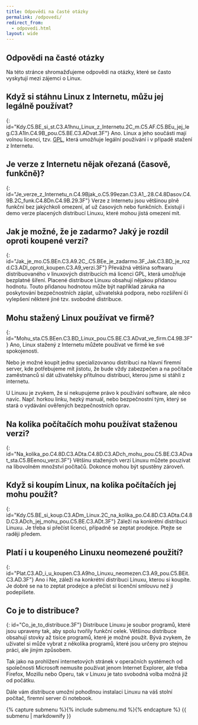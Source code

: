 ```yaml
---
title: Odpovědi na časté otázky
permalink: /odpovedi/
redirect_from:
  - odpovedi.html
layout: wide
---
```

<article markdown="1">

# Odpovědi na časté otázky
Na této stránce shromažďujeme odpovědi na otázky, které se často vyskytují mezi zájemci o Linux.

## Když si stáhnu Linux z Internetu, můžu jej legálně používat?
{: id="Kdy.C5.BE_si_st.C3.A1hnu_Linux_z_Internetu.2C_m.C5.AF.C5.BEu_jej_leg.C3.A1ln.C4.9B_pou.C5.BE.C3.ADvat.3F"}
Ano. Linux a jeho součásti mají volnou licenci, tzv. [GPL](http://www.gnugpl.cz/ "GNU GPL"), která umožňuje legální používání i v případě stažení z Internetu.

## Je verze z Internetu nějak ořezaná (časově, funkčně)?
{: id="Je_verze_z_Internetu_n.C4.9Bjak_o.C5.99ezan.C3.A1_.28.C4.8Dasov.C4.9B.2C_funk.C4.8Dn.C4.9B.29.3F"}
Verze z Internetu jsou většinou plně funkční bez jakýchkoli omezení, ať už časových nebo funkčních. Existují i demo verze placených distribucí Linuxu, které mohou jistá omezení mít.

## Jak je možné, že je zadarmo? Jaký je rozdíl oproti koupené verzi?
{: id="Jak_je_mo.C5.BEn.C3.A9.2C_.C5.BEe_je_zadarmo.3F_Jak.C3.BD_je_rozd.C3.ADl_oproti_koupen.C3.A9_verzi.3F"}
Převážná většina softwaru distribuovaného v linuxových distribucích má licenci GPL, která umožňuje bezplatné šíření. Placené distribuce Linuxu obsahují nějakou přidanou hodnotu. Touto přidanou hodnotou může být například záruka na poskytování bezpečnostních záplat, uživatelská podpora, nebo rozšíření či vylepšení některé jiné tzv. svobodné distribuce.

## Mohu stažený Linux používat ve firmě?
{: id="Mohu_sta.C5.BEen.C3.BD_Linux_pou.C5.BE.C3.ADvat_ve_firm.C4.9B.3F"}
Ano, Linux stažený z Internetu můžete používat ve firmě ke své spokojenosti.

Nebo je možné koupit jednu specializovanou distribuci na hlavní firemní server, kde potřebujeme mít jistotu, že bude vždy zabezpečen a na počítače zaměstnanců si dát uživatelsky přítulnou distribuci, kterou jsme si stáhli z internetu.

U Linuxu je zvykem, že si nekupujeme právo k používání software, ale něco navíc. Např. horkou linku, hezký manuál, nebo bezpečnostní tým, který se stará o vydávání ověřených bezpečnostních oprav.


## Na kolika počítačích mohu používat staženou verzi?
{: id="Na_kolika_po.C4.8D.C3.ADta.C4.8D.C3.ADch_mohu_pou.C5.BE.C3.ADvat_sta.C5.BEenou_verzi.3F"}
Většinu stažených verzí Linuxu můžete pouzívat na libovolném množství počítačů. Dokonce mohou být spustěny zároveň.

## Když si koupím Linux, na kolika počítačích jej mohu použít?
{: id="Kdy.C5.BE_si_koup.C3.ADm_Linux.2C_na_kolika_po.C4.8D.C3.ADta.C4.8D.C3.ADch_jej_mohu_pou.C5.BE.C3.ADt.3F"}
Záleží na konkrétní distribuci Linuxu. Je třeba si přečíst licenci, případně se zeptat prodejce. Ptejte se raději předem.

## Platí i u koupeného Linuxu neomezené použití?
{: id="Plat.C3.AD_i_u_koupen.C3.A9ho_Linuxu_neomezen.C3.A9_pou.C5.BEit.C3.AD.3F"}
Ano i Ne, záleží na konkrétní distribuci Linuxu, kterou si koupíte. Je dobré se na to zeptat prodejce a přečíst si licenční smlouvu než ji podepíšete.

## Co je to distribuce?
{: id="Co_je_to_distribuce.3F"}
Distribuce Linuxu je soubor programů, které jsou upraveny tak, aby spolu tvořily funkční celek. Většinou distribuce obsahují stovky až tisíce programů, které je možné použít. Bývá zvykem, že uživatel si může vybrat z několika programů, které jsou určeny pro stejnou práci, ale jiným způsobem.

Tak jako na prohlížení internetových stránek v operačních  systémech od společnosti Microsoft nemusíte používat jenom Internet Explorer, ale třeba Firefox, Mozillu nebo Operu, tak v Linuxu je tato svobodná volba možná již od počátku.

Dále vám distribuce umožní pohodlnou instalaci Linuxu na váš stolní počítač, firemní server či notebook.

</article>

<aside>
    {% capture submenu %}{% include submenu.md %}{% endcapture %}
    {{ submenu | markdownify }}
</aside>
